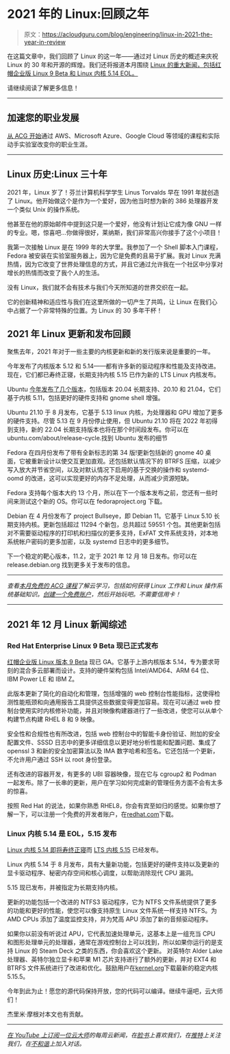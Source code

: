 # 2021 年的 Linux:回顾之年

> 原文：<https://acloudguru.com/blog/engineering/linux-in-2021-the-year-in-review>

在这篇文章中，我们回顾了 Linux 的这一年——通过对 Linux 历史的概述来庆祝 Linux 的 30 年和开源的辉煌。我们还将报道本月围绕 [ Linux 的重大新闻，包括红帽企业版 Linux 9 Beta 和 Linux 内核 5.14 EOL。](https://acloudguru.com/videos/linux-this-month)

请继续阅读了解更多信息！

* * *

## 加速您的职业发展

[从 ACG 开始](https://acloudguru.com/pricing)通过 AWS、Microsoft Azure、Google Cloud 等领域的课程和实际动手实验室改变你的职业生涯。

* * *

## Linux 历史:**Linux 三十年**

2021 年，Linux 岁了！芬兰计算机科学学生 Linus Torvalds 早在 1991 年就创造了 Linux。他开始做这个是作为一个爱好，因为他当时想为新的 386 处理器开发一个类似 Unix 的操作系统。

他甚至在他的原始邮件中提到这只是一个爱好，他没有计划让它成为像 GNU 一样的专业。嗯，惊喜吧…你做得很好，莱纳斯，我们非常高兴你接手了这个小项目！

我第一次接触 Linux 是在 1999 年的大学里。我参加了一个 Shell 脚本入门课程，Fedora 被安装在实验室服务器上，因为它是免费的且易于扩展。我对 Linux 充满热情，因为它改变了世界处理信息的方式，并且它通过允许我在一个社区中分享对增长的热情而改变了我个人的生活。

没有 Linux，我们就不会有技术与我们今天所知道的世界交织在一起。

它的创新精神和适应性与我们在这里所做的一切产生了共鸣，让 Linux 在我们心中占据了一个非常特殊的位置。为 Linux 的 30 多年干杯！

## 2021 年 Linux 更新和发布回顾

聚焦去年，2021 年对于一些主要的内核更新和新的发行版来说是重要的一年。

今年发布了内核版本 5.12 和 5.14——都有许多新的驱动程序和性能及支持改进。现在，它们都已寿终正寝，长期支持内核 5.15 已作为新的 LTS Linux 内核发布。

Ubuntu [今年发布了几个版本](https://ubuntu.com/about/release-cycle)，包括版本 20.04 长期支持、20.10 和 21.04，它们基于内核 5.11，包括更好的硬件支持和 gnome shell 增强。

Ubuntu 21.10 于 8 月发布，它基于 5.13 linux 内核，为处理器和 GPU 增加了更多的硬件支持。尽管 5.13 在 9 月份停止使用，但 Ubuntu 21.10 将在 2022 年初得到支持，新的 22.04 长期支持版本也将在那个时间段发布。你可以在 ubuntu.com/about/release-cycle.找到 Ubuntu 发布的细节

Fedora 在四月份发布了带有全新标志的第 34 版!更新包括新的 gnome 40 桌面，它被重新设计以使交互更加直观。还包括默认情况下的 BTRFS 压缩，以减少写入放大并节省空间，以及对默认情况下启用的基于交换的操作和 systemd-oomd 的改进，这可以实现更好的内存不足处理，从而减少资源短缺。

Fedora 支持每个版本大约 13 个月，所以在下一个版本发布之前，您还有一些时间来测试这个新的 OS。你可以在 fedoraproject.org 下载。

Debian 在 4 月份发布了 project Bullseye，即 Debian 11。它基于 Linux 5.10 长期支持内核。更新包括超过 11294 个新包，总共超过 59551 个包。其他更新包括对不需要驱动程序的打印机和扫描仪的更多支持，ExFAT 文件系统支持，对本地系统帐户密码的更多加密，以及 systemd 日志中的更多细节。

下一个稳定的靶心版本，11.2，定于 2021 年 12 月 18 日发布。你可以在 release.debian.org 找到更多关于发布的信息。

* * *

*查看[本月免费的 ACG 课程](https://acloudguru.com/blog/news/whats-free-at-acg)了解云学习，包括如何获得 Linux 工作和 Linux 操作系统基础知识。[创建一个免费账户](https://acloudguru.com/pricing)，然后开始玩吧。不需要信用卡！*

* * *

## 2021 年 12 月 Linux 新闻综述

### Red Hat Enterprise Linux 9 Beta 现已正式发布

[红帽企业版 Linux 版本 9 Beta](https://www.redhat.com/en/blog/whats-new-rhel-90-beta) 现已 GA。它基于上游内核版本 5.14，专为要求苛刻的混合多云部署而设计。支持的硬件架构包括 Intel/AMD64、ARM 64 位、IBM Power LE 和 IBM Z。

此版本更新了简化的自动化和管理，包括增强的 web 控制台性能指标，这使得检测性能瓶颈和向通用报告工具提供这些数据变得更加容易。现在可以通过 web 控制台使用实时内核修补功能，并且对映像构建器进行了一些改进，使您可以从单个构建节点构建 RHEL 8 和 9 映像。

安全性和合规性也有所改进，包括 web 控制台中的智能卡身份验证、附加的安全配置文件、SSSD 日志中的更多详细信息以更好地分析性能和配置问题、集成了 openssl 3 和新的安全加密算法以及 IMA 数字哈希和签名。它还包括一个更新，不允许用户通过 SSH 以 root 身份登录。

还有改进的容器开发，有更多的 UBI 容器映像，现在它与 cgroup2 和 Podman 一起发布。除了一长串的更新，用户在学习如何完成新的管理任务方面不会有太多的惊喜。

按照 Red Hat 的说法，如果你熟悉 RHEL8，你会有宾至如归的感觉。如果你想了解一下，可以注册一个免费的开发者账户，在[redhat.com](https://redhat.com/)下载。

### Linux 内核 5.14 是 EOL，5.15 发布

[Linux 内核 5.14 即将寿终正寝](https://www.linuxtoday.com/developer/linux-kernel-5-14-reached-end-of-life-users-urged-to-upgrade-to-linux-5-15-lts/)而 [LTS 内核 5.15](https://www.kernel.org/category/releases.html) 已经发布。

Linux 内核 5.14 于 8 月发布，具有大量新功能，包括更好的硬件支持以及更新的显卡驱动程序、秘密内存空间和核心调度，以帮助消除现代 CPU 漏洞。

5.15 现已发布，并被指定为长期支持内核。

更新的功能包括一个改进的 NTFS3 驱动程序，它为 NTFS 文件系统提供了更多的功能和更好的性能，使您可以像支持原生 Linux 文件系统一样支持 NTFS。为 AMD CPUs 添加了温度监控支持，并为梵高 APU 添加了新的音频驱动程序。

如果你以前没有听说过 APU，它代表加速处理单元，这基本上是一组充当 CPU 和图形处理单元的处理器，通常在游戏控制台上可以找到，所以如果你运行的是支持 Linux 的 Steam Deck 之类的东西，你会喜欢这个更新。
对英特尔 Alder Lake 处理器、英特尔独立显卡和苹果 M1 芯片支持进行了额外的更新，并对 EXT4 和 BTRFS 文件系统进行了改进和优化。鼓励用户在[kernel.org](https://www.kernel.org/)下载最新的稳定内核 5.15.5。

今年到此为止！愿您的源代码保持开放，您的代码可以编译。继续牛逼吧，云大师们！

杰里米·摩根对本文也有贡献。

* * *

*[在 YouTube 上订阅一位云大师](https://www.youtube.com/c/AcloudGuru/?sub_confirmation=1)的每周云新闻，在[脸书](https://www.facebook.com/acloudguru)上喜欢我们，在[推特](https://twitter.com/acloudguru)上关注我们，在[不和谐](http://discord.gg/acloudguru)上加入对话。*